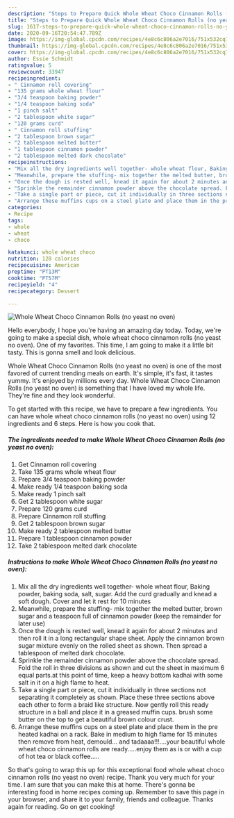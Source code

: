 ```yaml
---
description: "Steps to Prepare Quick Whole Wheat Choco Cinnamon Rolls (no yeast no oven)"
title: "Steps to Prepare Quick Whole Wheat Choco Cinnamon Rolls (no yeast no oven)"
slug: 1617-steps-to-prepare-quick-whole-wheat-choco-cinnamon-rolls-no-yeast-no-oven
date: 2020-09-16T20:54:47.789Z
image: https://img-global.cpcdn.com/recipes/4e8c6c806a2e7016/751x532cq70/whole-wheat-choco-cinnamon-rolls-no-yeast-no-oven-recipe-main-photo.jpg
thumbnail: https://img-global.cpcdn.com/recipes/4e8c6c806a2e7016/751x532cq70/whole-wheat-choco-cinnamon-rolls-no-yeast-no-oven-recipe-main-photo.jpg
cover: https://img-global.cpcdn.com/recipes/4e8c6c806a2e7016/751x532cq70/whole-wheat-choco-cinnamon-rolls-no-yeast-no-oven-recipe-main-photo.jpg
author: Essie Schmidt
ratingvalue: 5
reviewcount: 33947
recipeingredient:
- " Cinnamon roll covering"
- "135 grams whole wheat flour"
- "3/4 teaspoon baking powder"
- "1/4 teaspoon baking soda"
- "1 pinch salt"
- "2 tablespoon white sugar"
- "120 grams curd"
- " Cinnamon roll stuffing"
- "2 tablespoon brown sugar"
- "2 tablespoon melted butter"
- "1 tablespoon cinnamon powder"
- "2 tablespoon melted dark chocolate"
recipeinstructions:
- "Mix all the dry ingredients well together- whole wheat flour, Baking powder, baking soda, salt, sugar. Add the curd gradually and knead a soft dough. Cover and let it rest for 10 minutes"
- "Meanwhile, prepare the stuffing- mix together the melted butter, brown sugar and a teaspoon full of cinnamon powder (keep the remainder for later use)"
- "Once the dough is rested well, knead it again for about 2 minutes and then roll it in a long rectangular shape sheet. Apply the cinnamon brown sugar mixture evenly on the rolled sheet as shown. Then spread a tablespoon of melted dark chocolate."
- "Sprinkle the remainder cinnamon powder above the chocolate spread. Fold the roll in three divisions as shown and cut the sheet in maximum 6 equal parts.at this point of time, keep a heavy bottom kadhai with some salt in it on a high flame to heat."
- "Take a single part or piece, cut it individually in three sections not separating it completely as shown. Place these three sections above each other to form a braid like structure. Now gently roll this ready structure in a ball and place it in a greased muffin cups. brush some butter on the top to get a beautiful brown colour crust."
- "Arrange these muffins cups on a steel plate and place them in the pre heated kadhai on a rack. Bake in medium to high flame for 15 minutes then remove from heat, demould... and tadaaaa!!!....your beautiful whole wheat choco cinnamon rolls are ready.....enjoy them as is or with a cup of hot tea or black coffee....."
categories:
- Recipe
tags:
- whole
- wheat
- choco

katakunci: whole wheat choco 
nutrition: 128 calories
recipecuisine: American
preptime: "PT13M"
cooktime: "PT57M"
recipeyield: "4"
recipecategory: Dessert

---
```



![Whole Wheat Choco Cinnamon Rolls (no yeast no oven)](https://img-global.cpcdn.com/recipes/4e8c6c806a2e7016/751x532cq70/whole-wheat-choco-cinnamon-rolls-no-yeast-no-oven-recipe-main-photo.jpg)

Hello everybody, I hope you're having an amazing day today. Today, we're going to make a special dish, whole wheat choco cinnamon rolls (no yeast no oven). One of my favorites. This time, I am going to make it a little bit tasty. This is gonna smell and look delicious.

Whole Wheat Choco Cinnamon Rolls (no yeast no oven) is one of the most favored of current trending meals on earth. It's simple, it's fast, it tastes yummy. It's enjoyed by millions every day. Whole Wheat Choco Cinnamon Rolls (no yeast no oven) is something that I have loved my whole life. They're fine and they look wonderful.




To get started with this recipe, we have to prepare a few ingredients. You can have whole wheat choco cinnamon rolls (no yeast no oven) using 12 ingredients and 6 steps. Here is how you cook that.

<!--inarticleads1-->

##### The ingredients needed to make Whole Wheat Choco Cinnamon Rolls (no yeast no oven):

1. Get  Cinnamon roll covering
1. Take 135 grams whole wheat flour
1. Prepare 3/4 teaspoon baking powder
1. Make ready 1/4 teaspoon baking soda
1. Make ready 1 pinch salt
1. Get 2 tablespoon white sugar
1. Prepare 120 grams curd
1. Prepare  Cinnamon roll stuffing
1. Get 2 tablespoon brown sugar
1. Make ready 2 tablespoon melted butter
1. Prepare 1 tablespoon cinnamon powder
1. Take 2 tablespoon melted dark chocolate




<!--inarticleads2-->

##### Instructions to make Whole Wheat Choco Cinnamon Rolls (no yeast no oven):

1. Mix all the dry ingredients well together- whole wheat flour, Baking powder, baking soda, salt, sugar. Add the curd gradually and knead a soft dough. Cover and let it rest for 10 minutes
1. Meanwhile, prepare the stuffing- mix together the melted butter, brown sugar and a teaspoon full of cinnamon powder (keep the remainder for later use)
1. Once the dough is rested well, knead it again for about 2 minutes and then roll it in a long rectangular shape sheet. Apply the cinnamon brown sugar mixture evenly on the rolled sheet as shown. Then spread a tablespoon of melted dark chocolate.
1. Sprinkle the remainder cinnamon powder above the chocolate spread. Fold the roll in three divisions as shown and cut the sheet in maximum 6 equal parts.at this point of time, keep a heavy bottom kadhai with some salt in it on a high flame to heat.
1. Take a single part or piece, cut it individually in three sections not separating it completely as shown. Place these three sections above each other to form a braid like structure. Now gently roll this ready structure in a ball and place it in a greased muffin cups. brush some butter on the top to get a beautiful brown colour crust.
1. Arrange these muffins cups on a steel plate and place them in the pre heated kadhai on a rack. Bake in medium to high flame for 15 minutes then remove from heat, demould... and tadaaaa!!!....your beautiful whole wheat choco cinnamon rolls are ready.....enjoy them as is or with a cup of hot tea or black coffee.....




So that's going to wrap this up for this exceptional food whole wheat choco cinnamon rolls (no yeast no oven) recipe. Thank you very much for your time. I am sure that you can make this at home. There's gonna be interesting food in home recipes coming up. Remember to save this page in your browser, and share it to your family, friends and colleague. Thanks again for reading. Go on get cooking!
